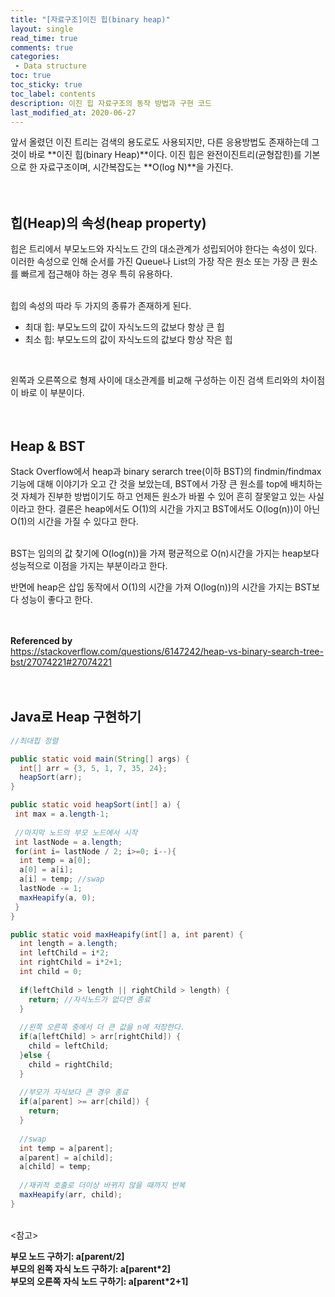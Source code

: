 ```yaml
---
title: "[자료구조]이진 힙(binary heap)"
layout: single    
read_time: true    
comments: true   
categories: 
 - Data structure  
toc: true    
toc_sticky: true    
toc_label: contents    
description: 이진 힙 자료구조의 동작 방법과 구현 코드  
last_modified_at: 2020-06-27   
---
```


앞서 올렸던 이진 트리는 검색의 용도로도 사용되지만, 다른 응용방법도 존재하는데 
그것이 바로 **이진 힙(binary Heap)**이다. 이진 힙은 완전이진트리(균형잡힌)를 기본으로 한 
자료구조이며, 시간복잡도는 **O(log N)**을 가진다.    
<br>
<br>

## 힙(Heap)의 속성(heap property)

힙은 트리에서 부모노드와 자식노드 간의 대소관계가 성립되어야 한다는 속성이 있다. 이러한 속성으로 인해 
순서를 가진 Queue나 List의 가장 작은 원소 또는 가장 큰 원소를 빠르게 접근해야 하는 경우 특히 유용하다.  
<br>

힙의 속성의 따라 두 가지의 종류가 존재하게 된다. 
- 최대 힙: 부모노드의 값이 자식노드의 값보다 항상 큰 힙
- 최소 힙: 부모노드의 값이 자식노드의 값보다 항상 작은 힙  
<br>

왼쪽과 오른쪽으로 형제 사이에 대소관계를 비교해 구성하는 이진 검색 트리와의 차이점이 바로 이 부분이다. 
<br>
<br>
<br>   

## Heap & BST
Stack Overflow에서 heap과 binary serarch tree(이하 BST)의 findmin/findmax 기능에 대해 이야기가 오고 
간 것을 보았는데, BST에서 가장 큰 원소를 top에 배치하는 것 자체가 진부한 방법이기도 하고 
언제든 원소가 바뀔 수 있어 흔히 잘못알고 있는 사실이라고 한다. 결론은 heap에서도 O(1)의 시간을 가지고 BST에서도 O(log(n))이 아닌 
O(1)의 시간을 가질 수 있다고 한다.  
<br>

BST는 임의의 값 찾기에 O(log(n))을 가져 평균적으로 O(n)시간을 가지는 heap보다 성능적으로 이점을 가지는 부분이라고 한다. 
<br>

반면에 heap은 삽입 동작에서 O(1)의 시간을 가져 O(log(n))의 시간을 가지는 BST보다 성능이 좋다고 한다.   
<br>
<br>

**Referenced by**   
https://stackoverflow.com/questions/6147242/heap-vs-binary-search-tree-bst/27074221#27074221
<br>
<br>
<br>

## Java로 Heap 구현하기 
```java
//최대힙 정렬

public static void main(String[] args) {
  int[] arr = {3, 5, 1, 7, 35, 24};
  heapSort(arr);
}

public static void heapSort(int[] a) {
 int max = a.length-1;
 
 //마지막 노드의 부모 노드에서 시작
 int lastNode = a.length;
 for(int i= lastNode / 2; i>=0; i--){
  int temp = a[0];
  a[0] = a[i];
  a[i] = temp; //swap
  lastNode -= 1;
  maxHeapify(a, 0);
 }
}

public static void maxHeapify(int[] a, int parent) {
  int length = a.length;
  int leftChild = i*2;
  int rightChild = i*2+1;
  int child = 0;
  
  if(leftChild > length || rightChild > length) {
    return; //자식노드가 없다면 종료
  }
  
  //왼쪽 오른쪽 중에서 더 큰 값을 n에 저장한다.
  if(a[leftChild] > arr[rightChild]) {
    child = leftChild;
  }else {
    child = rightChild;
  }
  
  //부모가 자식보다 큰 경우 종료
  if(a[parent] >= arr[child]) {
    return;
  }
  
  //swap
  int temp = a[parent];
  a[parent] = a[child];
  a[child] = temp; 
  
  //재귀적 호출로 더이상 바뀌지 않을 때까지 반복
  maxHeapify(arr, child);
}
```
<br>
<참고>   

**부모 노드 구하기: a[parent/2]**   
**부모의 왼쪽 자식 노드 구하기: a[parent*2]**    
**부모의 오른쪽 자식 노드 구하기: a[parent*2+1]**     
<br>
<br>
<br>
<br>
<br>



















